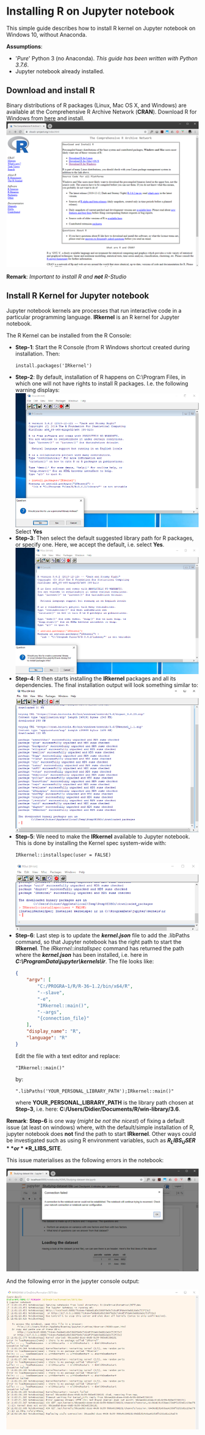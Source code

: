 # Installing R on Jupyter notebook
This simple guide describes how to install R kernel on Jupyter notebook on Windows 10, without Anaconda.

**Assumptions**:
* '*Pure*' Python 3 (no Anaconda). *This guide has been written with Python 3.7.6*.
* Jupyter notebook already installed.

## Download and install R
Binary distributions of R packages (Linux, Mac OS X, and Windows) are available at the Comprehensive R Archive Network (**CRAN**). Download R for Windows from [here](https://cloud.r-project.org/index.html) and install.
![CRAN home page](installing-R-on-jupyter-1.png)

**Remark**: *Important to install R and **not** R-Studio*

## Install R Kernel for Jupyter notebook
Jupyter notebook kernels are processes that run interactive code in a particular programming language. **IRkernel** is an R kernel for Jupyter notebook.

The R Kernel can be installed from the R Console:
* **Step-1**: Start the R Console (from R Windows shortcut created during installation. Then:
    ```shell
    install.packages('IRkernel')
    ```
* **Step-2**: By default, installation of R happens on C:\Program Files, in which one will not have rights to install R packages. I.e. the following warning displays:
    ![Library not writable](installing-R-on-jupyter-2.png)
    Select **Yes**
* **Step-3**: Then select the default suggested library path for R packages, or specify one. Here, we accept the default, i.e. select **Yes**.
    ![Select default Library](installing-R-on-jupyter-3.png)
* **Step-4**: R then starts installing the **IRkernel** packages and all its dependencies. The final installation output will look something similar to:
    ![Final installation output](installing-R-on-jupyter-4.png)
* **Step-5**: We need to make the **IRkernel** available to Jupyter notebook. This is done by installing the Kernel spec system-wide with:
    ```shell
    IRkernel::installspec(user = FALSE)
    ```
    ![Making IRkernel available system-wide](installing-R-on-jupyter-5.png)
* **Step-6**: Last step is to update the ***kernel.json*** file to add the .libPaths command, so that Jupyter notebook has the right path to start the **IRkernel**. The *IRkernel::installspec* command has returned the path where the ***kernel.json*** has been installed, i.e. here in ***C:\ProgramData\jupyter\kernels\ir***.
    The file looks like:
    ```json
    {
        "argv": [
            "C:/PROGRA~1/R/R-36~1.2/bin/x64/R",
            "--slave",
            "-e",
            "IRkernel::main()",
            "--args",
            "{connection_file}"
        ],
        "display_name": "R",
        "language": "R"
    }
    ```
    Edit the file with a text editor and replace:
    ```shell
    "IRkernel::main()"
    ```
    by:
    ```shell
    ".libPaths('YOUR_PERSONAL_LIBRARY_PATH');IRkernel::main()"
    ```
    where **YOUR_PERSONAL_LIBRARY_PATH** is the library path chosen at **Step-3**, i.e. here: **C:/Users/Didier/Documents/R/win-library/3.6**.

**Remark**: **Step-6** is one way (*might be not the nicest*) of fixing a default issue (at least on windows) where, with the default/simple installation of R, jupyter notebook does **not** find the path to start **IRkernel**. Other ways could be investigated such as using R environment variables, such as **$R_LIBS_USER** or **$R_LIBS_SITE**.

This issue materialises as the following errors in the notebook:

![Error in notebook](installing-R-on-jupyter-6.png)

And the following error in the jupyter console output:

![Error in jupyter console output](installing-R-on-jupyter-7.png)
